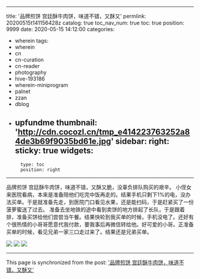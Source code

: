 
---
title: '品牌煎饼 宫廷酥牛肉饼，味道不错，又酥又'
permlink: 20200515t141156428z
catalog: true
toc_nav_num: true
toc: true
position: 9999
date: 2020-05-15 14:12:00
categories:
- wherein
tags:
- wherein
- cn
- cn-curation
- cn-reader
- photography
- hive-193186
- wherein-miniprogram
- palnet
- zzan
- dblog
- upfundme
thumbnail: 'http://cdn.cocozl.cn/tmp_e414223763252a84de3b69f9035bd61e.jpg'
sidebar:
    right:
        sticky: true
widgets:
    -
        type: toc
        position: right
---


品牌煎饼
宫廷酥牛肉饼，味道不错，又酥又脆，没辜负排队购买的艰辛。
小侄女来医院看病，本来是准备陪他们吃完中饭再走的。结果手机只剩下1%的电，没办法买单。于是就准备先走，到医院门口看见水果，还是能扫码，于是赶紧买了一份菠萝蜜送了过去。
准备去坐地铁的途中看到卖饼的地方排起了长队，于是跟着排，准备买饼给他们尝尝当午餐。结果快轮到我买单的时候，手机没电了。还好有个很热情的小哥哥愿意代我付款，要我事后再微信转给他。好可爱的小哥。正准备买单的时候，看见兄弟一家三口走过来了。结果还是兄弟买单。

<img src="http://cdn.cocozl.cn/tmp_e414223763252a84de3b69f9035bd61e.jpg" />

<img src="http://cdn.cocozl.cn/tmp_b80a5e0388f8fce7a9dac40b19521ec3.jpg" />

<img src="http://cdn.cocozl.cn/tmp_73b4e38893748a3520f2d9902bb38fc8.jpg" />

- - -

This page is synchronized from the post: ['品牌煎饼 宫廷酥牛肉饼，味道不错，又酥又'](https://steemit.com/@m18207319997/20200515t141156428z)
